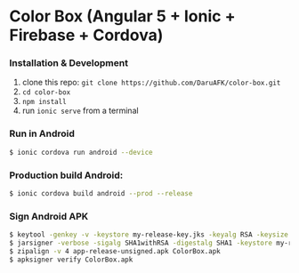 # Color Box (Angular 5 + Ionic + Firebase + Cordova)

### Installation & Development
1. clone this repo: `git clone https://github.com/DaruAFK/color-box.git`
2. `cd color-box`
3. `npm install`
4. run `ionic serve` from a terminal

### Run in Android
```bash
$ ionic cordova run android --device
```

### Production build Android: 
```bash
$ ionic cordova build android --prod --release
```

### Sign Android APK
```bash
$ keytool -genkey -v -keystore my-release-key.jks -keyalg RSA -keysize 2048 -validity 10000 -alias color-box
$ jarsigner -verbose -sigalg SHA1withRSA -digestalg SHA1 -keystore my-release-key.jks app-release-unsigned.apk color-box
$ zipalign -v 4 app-release-unsigned.apk ColorBox.apk
$ apksigner verify ColorBox.apk
```
